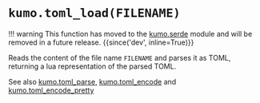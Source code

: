 # `kumo.toml_load(FILENAME)`

!!! warning
    This function has moved to the [kumo.serde](../kumo.serde/index.md) module and
    will be removed in a future release.
    {{since('dev', inline=True)}}

Reads the content of the file name `FILENAME` and parses it as TOML,
returning a lua representation of the parsed TOML.

See also [kumo.toml_parse](toml_parse.md), [kumo.toml_encode](toml_encode.md)
and [kumo.toml_encode_pretty](toml_encode_pretty.md)
